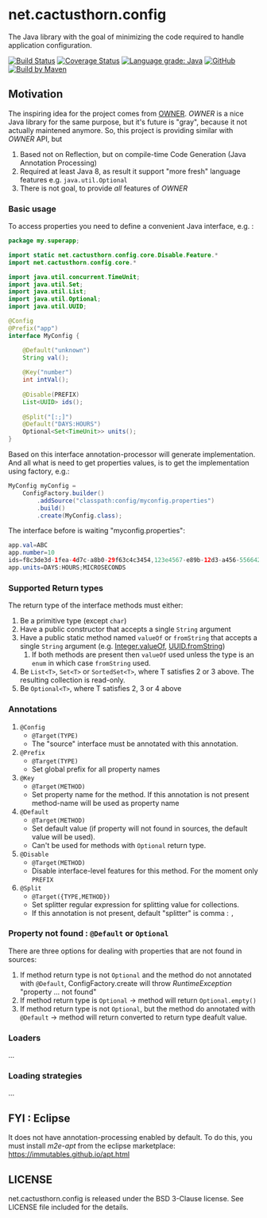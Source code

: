 
# net.cactusthorn.config

The Java library with the goal of minimizing the code required to handle application configuration.

[![Build Status](https://travis-ci.com/Gmugra/net.cactusthorn.config.svg?branch=main)](https://travis-ci.com/Gmugra/net.cactusthorn.config) [![Coverage Status](https://coveralls.io/repos/github/Gmugra/net.cactusthorn.config/badge.svg?branch=main)](https://coveralls.io/github/Gmugra/net.cactusthorn.config?branch=main) [![Language grade: Java](https://img.shields.io/lgtm/grade/java/g/Gmugra/net.cactusthorn.config.svg?logo=lgtm&logoWidth=18)](https://lgtm.com/projects/g/Gmugra/net.cactusthorn.config/context:java) [![GitHub](https://img.shields.io/github/license/Gmugra/net.cactusthorn.config)](https://github.com/Gmugra/net.cactusthorn.config/blob/main/LICENSE) [![Build by Maven](http://maven.apache.org/images/logos/maven-feather.png)](http://maven.apache.org)

## Motivation

The inspiring idea for the project comes from [OWNER](https://github.com/lviggiano/owner). *OWNER* is a nice Java library for the same purpose, but it's future is "gray", because it not actually maintened anymore. So, this project is providing similar with *OWNER* API, but
1. Based not on Reflection, but on compile-time Code Generation (Java Annotation Processing)
1. Required at least Java 8, as result it support "more fresh" language features e.g. `java.util.Optional`
1. There is not goal, to provide *all* features of *OWNER*

### Basic usage

To access properties you need to define a convenient Java interface, e.g. :
```java
package my.superapp;

import static net.cactusthorn.config.core.Disable.Feature.*
import net.cactusthorn.config.core.*

import java.util.concurrent.TimeUnit;
import java.util.Set;
import java.util.List;
import java.util.Optional;
import java.util.UUID;

@Config 
@Prefix("app")
interface MyConfig {

    @Default("unknown")
    String val();
    
    @Key("number")
    int intVal();
    
    @Disable(PREFIX)
    List<UUID> ids();
    
    @Split("[:;]")
    @Default("DAYS:HOURS")
    Optional<Set<TimeUnit>> units();
}
```
Based on this interface annotation-processor will generate implementation.
And all what is need to get properties values, is to get the implementation using factory, e.g.:
```java
MyConfig myConfig =
    ConfigFactory.builder()
        .addSource("classpath:config/myconfig.properties")
        .build()
        .create(MyConfig.class);
```
The interface before is waiting "myconfig.properties":
```java
app.val=ABC
app.number=10
ids=f8c3de3d-1fea-4d7c-a8b0-29f63c4c3454,123e4567-e89b-12d3-a456-556642440000
app.units=DAYS:HOURS;MICROSECONDS 
```

### Supported Return types
The return type of the interface methods must either:
1. Be a primitive type (except `char`)
1. Have a public constructor that accepts a single `String` argument
1. Have a public static method named `valueOf` or `fromString` that accepts a single `String` argument (e.g. [Integer.valueOf](https://docs.oracle.com/javase/8/docs/api/java/lang/Integer.html#valueOf-java.lang.String-), [UUID.fromString](https://docs.oracle.com/javase/8/docs/api/java/util/UUID.html#fromString-java.lang.String-))
   1. If both methods are present then `valueOf` used unless the type is an `enum` in which case `fromString` used.
1. Be `List<T>`, `Set<T>` or `SortedSet<T>`, where T satisfies 2 or 3 above. The resulting collection is read-only.
1. Be `Optional<T>`, where T satisfies 2, 3 or 4 above

### Annotations

1. `@Config`
   - `@Target(TYPE)`
   - The "source" interface must be annotated with this annotation.
1. `@Prefix`
   - `@Target(TYPE)`
   - Set global prefix for all property names
1. `@Key`
   - `@Target(METHOD)`
   - Set property name for the method. If this annotation is not present method-name will be used as property name
1. `@Default`
   - `@Target(METHOD)`
   - Set default value (if property will not found in sources, the default value will be used).
   - Can't be used for methods with `Optional` return type.
1. `@Disable`
   - `@Target(METHOD)`
   - Disable interface-level features for this method. For the moment only `PREFIX`
1. `@Split`
   - `@Target({TYPE,METHOD})`
   - Set splitter regular expression for splitting value for collections.
   - If this annotation is not present, default "splitter" is comma : `,`

### Property not found : `@Default` or `Optional`
There are three options for dealing with properties that are not found in sources:
1. If method return type is not `Optional` and the method do not annotated with `@Default`, ConfigFactory.create will throw *RuntimeException* "property ... not found"
2. If method return type is `Optional` ->  method will return `Optional.empty()`
3. If method return type is not `Optional`, but the method do annotated with `@Default` -> method will return converted to return type deafult value.

### Loaders
...

### Loading strategies
...

## FYI : Eclipse

It does not have annotation-processing enabled by default. To do this, you must install *m2e-apt* from the eclipse marketplace: https://immutables.github.io/apt.html

## LICENSE
net.cactusthorn.config is released under the BSD 3-Clause license. See LICENSE file included for the details.
